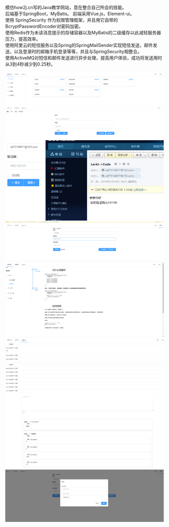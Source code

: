 模仿how2j.cn写的Java教学网站，意在整合自己所会的技能。<br>
后端基于SpringBoot，MyBatis。 前端采用Vue.js，Element-ui。<br>
使用 SpringSecurity 作为权限管理框架，并且用它自带的BcryptPasswordEncoder对密码加密。<br>
使用Redis作为未读消息提示的存储容器以及MyBatis的二级缓存以此减轻服务器压力，提高效率。<br>
使用阿里云的短信服务以及Spring的SpringMailSender实现短信发送，邮件发送，以及登录时的邮箱手机登录等等，并且与SpringSecurity相整合。 <br>
使用ActiveMQ对短信和邮件发送进行异步处理，提高用户体验，成功将发送用时从3到4秒减少到0.25秒。<br>

![1](https://github.com/q975144677/CopyHow2J/blob/master/src/main/resources/static/1.PNG)
![2](https://github.com/q975144677/CopyHow2J/blob/master/src/main/resources/static/2.PNG)
![3](https://github.com/q975144677/CopyHow2J/blob/master/src/main/resources/static/9.PNG)
![4](https://github.com/q975144677/CopyHow2J/blob/master/src/main/resources/static/4.PNG)
![5](https://github.com/q975144677/CopyHow2J/blob/master/src/main/resources/static/5.PNG)
![6](https://github.com/q975144677/CopyHow2J/blob/master/src/main/resources/static/6.PNG)
![7](https://github.com/q975144677/CopyHow2J/blob/master/src/main/resources/static/7.PNG)
![8](https://github.com/q975144677/CopyHow2J/blob/master/src/main/resources/static/8.PNG)
